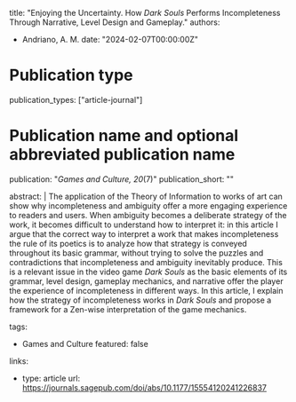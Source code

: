title: "Enjoying the Uncertainty. How _Dark Souls_ Performs Incompleteness Through Narrative, Level Design and Gameplay."
authors:
  - Andriano, A. M.
date: "2024-02-07T00:00:00Z"

# Publication type
publication_types: ["article-journal"]

# Publication name and optional abbreviated publication name
publication: "*Games and Culture, 20*(7)"
publication_short: ""

abstract: |
  The application of the Theory of Information to works of art can show why incompleteness and ambiguity offer a more engaging experience to readers and users. When ambiguity becomes a deliberate strategy of the work, it becomes difficult to understand how to interpret it: in this article I argue that the correct way to interpret a work that makes incompleteness the rule of its poetics is to analyze how that strategy is conveyed throughout its basic grammar, without trying to solve the puzzles and contradictions that incompleteness and ambiguity inevitably produce. This is a relevant issue in the video game *Dark Souls* as the basic elements of its grammar, level design, gameplay mechanics, and narrative offer the player the experience of incompleteness in different ways. In this article, I explain how the strategy of incompleteness works in *Dark Souls* and propose a framework for a Zen-wise interpretation of the game mechanics.

tags:
  - Games and Culture
featured: false

links:
  - type: article
    url: https://journals.sagepub.com/doi/abs/10.1177/15554120241226837



